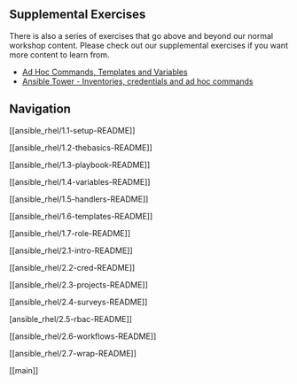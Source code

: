 ## Supplemental Exercises

There is also a series of exercises that go above and beyond our normal workshop content.  Please check out our supplemental exercises if you want more content to learn from.  

- [Ad Hoc Commands, Templates and Variables](ad_hoc_and_templates)
- [Ansible Tower - Inventories, credentials and ad hoc commands](ansible_tower_credentials)


## Navigation


[[ansible_rhel/1.1-setup-README]] 

[[ansible_rhel/1.2-thebasics-README]]  

[[ansible_rhel/1.3-playbook-README]]  

[[ansible_rhel/1.4-variables-README]]  

[[ansible_rhel/1.5-handlers-README]]  

[[ansible_rhel/1.6-templates-README]]   

[[ansible_rhel/1.7-role-README]]  

[[ansible_rhel/2.1-intro-README]]  

[[ansible_rhel/2.2-cred-README]]  

[[ansible_rhel/2.3-projects-README]]   

[[ansible_rhel/2.4-surveys-README]]  

[ansible_rhel/2.5-rbac-README]]   

[[ansible_rhel/2.6-workflows-README]]  

[[ansible_rhel/2.7-wrap-README]]  

[[main]] 
